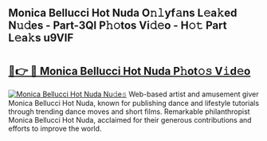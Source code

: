 ## Monica Bellucci Hot Nuda O𝚗𝚕yf𝚊ns L𝚎a𝚔ed N𝚞𝚍es - Part-3QI P𝚑𝚘tos Vi𝚍𝚎o - H𝚘𝚝 Part L𝚎a𝚔s u9VIF

# <h2><a href="http://kf3d2ua.oniu.top/?m=Monica+Bellucci+Hot+Nuda">🔗👉 🔴 Monica Bellucci Hot Nuda P𝚑ot𝚘𝚜 V𝚒d𝚎o</a></h2>

[![Monica Bellucci Hot Nuda Nu𝚍e𝚜](https://i.imgur.com/0qMVB7G.gif)](http://kf3d2ua.oniu.top/?m=Monica+Bellucci+Hot+Nuda)
Web-based artist and amusement giver Monica Bellucci Hot Nuda, known for publishing dance and lifestyle tutorials through trending dance moves and short films. Remarkable philanthropist Monica Bellucci Hot Nuda, acclaimed for their generous contributions and efforts to improve the world.  
